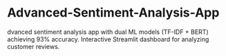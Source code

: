 # Advanced-Sentiment-Analysis-App
dvanced sentiment analysis app with dual ML models (TF-IDF + BERT) achieving 93% accuracy. Interactive Streamlit dashboard for analyzing customer reviews.
